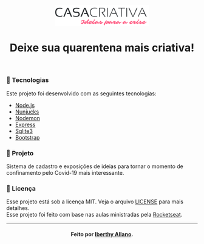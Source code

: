 <h1 align="center">
  <img src="./public/image/CasaCriativa.png" width="250px" /><br>
  <br>
  <b>Deixe sua quarentena mais criativa!</b> 
</h1>

<br>

### :bookmark_tabs: Tecnologias
Este projeto foi desenvolvido com as seguintes tecnologias:
- [Node.js](https://nodejs.org/en/)
- [Nunjucks](https://mozilla.github.io/nunjucks/)
- [Nodemon](https://nodemon.io/)
- [Express](https://expressjs.com/pt-br/)
- [Sqlite3](https://www.sqlite.org/)
- [Bootstrap](https://getbootstrap.com/)

### :house_with_garden: Projeto

Sistema de cadastro e exposições de ideias para tornar o momento de confinamento pelo Covid-19 mais interessante.

### :memo: Licença

Esse projeto está sob a licença MIT. Veja o arquivo [LICENSE](LICENSE.md) para mais detalhes.
<br>
Esse projeto foi feito com base nas aulas ministradas pela [Rocketseat](https://rocketseat.com.br/).

---
<h4 align="center">
    Feito por <a href="https://www.linkedin.com/in/iberthy-allano-bba4771a4" target="_blank"> Iberthy Allano</a>.
</h4>
